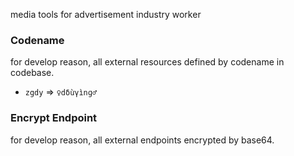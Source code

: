 media tools for advertisement industry worker

### Codename

for develop reason, all external resources defined by codename in codebase.

* `zgdy` => `♀dδùγìnɡ♂`

### Encrypt Endpoint

for develop reason, all external endpoints encrypted by base64.
